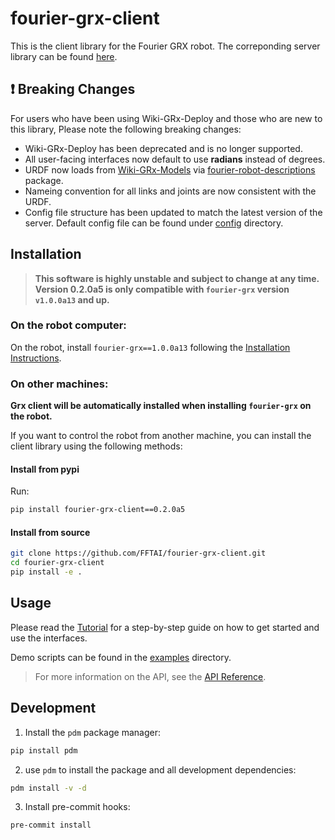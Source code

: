 # fourier-grx-client

This is the client library for the Fourier GRX robot.
The correponding server library can be found [here](https://pypi.org/project/fourier-grx/1.0.0a13/).

## ❗ Breaking Changes

For users who have been using Wiki-GRx-Deploy and those who are new to this library, Please note the following breaking changes:

- Wiki-GRx-Deploy has been deprecated and is no longer supported.
- All user-facing interfaces now default to use **radians** instead of degrees.
- URDF now loads from [Wiki-GRx-Models](https://github.com/FFTAI/Wiki-GRx-Models) via [fourier-robot-descriptions](https://pypi.org/project/fourier-robot-descriptions/) package.
- Nameing convention for all links and joints are now consistent with the URDF.
- Config file structure has been updated to match the latest version of the server.
Default config file can be found under [config](config/) directory.

## Installation


> **This software is highly unstable and subject to change at any time. Version 0.2.0a5 is only compatible with `fourier-grx` version `v1.0.0a13` and up.**

### On the robot computer:

On the robot, install `fourier-grx==1.0.0a13` following the [Installation Instructions](docs/Installation.md).

### On other machines:

**Grx client will be automatically installed when installing `fourier-grx` on the robot.**

If you want to control the robot from another machine, you can install the client library using the following methods:

#### Install from pypi

Run:

```bash
pip install fourier-grx-client==0.2.0a5

```

#### Install from source

```bash
git clone https://github.com/FFTAI/fourier-grx-client.git
cd fourier-grx-client
pip install -e .
```

## Usage

Please read the [Tutorial](Tutorial.ipynb) for a step-by-step guide on how to get started and use the interfaces.

Demo scripts can be found in the [examples](examples/) directory.


> For more information on the API, see the [API Reference](https://fftai.github.io/fourier-grx-client/latest/reference/api/).


## Development

1. Install the `pdm` package manager:

```bash
pip install pdm
```

2. use `pdm` to install the package and all development dependencies:

```bash
pdm install -v -d
```

3. Install pre-commit hooks:

```bash
pre-commit install
```
